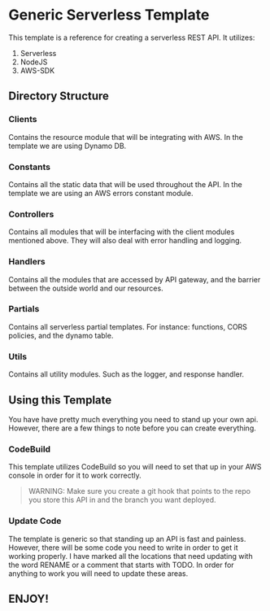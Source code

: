 # Generic Serverless Template

This template is a reference for creating a serverless REST API. It utilizes:

1) Serverless
2) NodeJS
3) AWS-SDK

## Directory Structure

### Clients

Contains the resource module that will be integrating with AWS. In the template we are using Dynamo DB.

### Constants

Contains all the static data that will be used throughout the API. In the template we are using an AWS errors constant module.

### Controllers

Contains all modules that will be interfacing with the client modules mentioned above. They will also deal with error handling and logging.

### Handlers

Contains all the modules that are accessed by API gateway, and the barrier between the outside world and our resources.

### Partials

Contains all serverless partial templates. For instance: functions, CORS policies, and the dynamo table.

### Utils

Contains all utility modules. Such as the logger, and response handler.

## Using this Template

You have have pretty much everything you need to stand up your own api. However, there are a few things to note before you can create everything.

### CodeBuild

This template utilizes CodeBuild so you will need to set that up in your AWS console in order for it to work correctly. 
> WARNING: Make sure you create a git hook that points to the repo you store this API in and the branch you want deployed. 

### Update Code

The template is generic so that standing up an API is fast and painless. However, there will be some code you need to write in order to get it working properly. I have marked all the locations that need updating with the word RENAME or a comment that starts with TODO. In order for anything to work you will need to update these areas.

## ENJOY!
